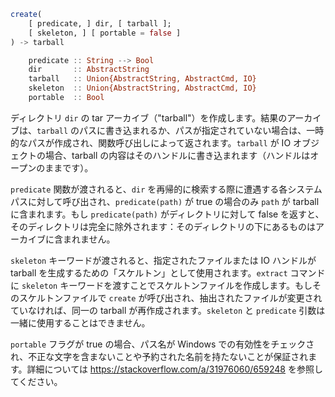 ```julia
create(
    [ predicate, ] dir, [ tarball ];
    [ skeleton, ] [ portable = false ]
) -> tarball

    predicate :: String --> Bool
    dir       :: AbstractString
    tarball   :: Union{AbstractString, AbstractCmd, IO}
    skeleton  :: Union{AbstractString, AbstractCmd, IO}
    portable  :: Bool
```

ディレクトリ `dir` の tar アーカイブ（"tarball"）を作成します。結果のアーカイブは、`tarball` のパスに書き込まれるか、パスが指定されていない場合は、一時的なパスが作成され、関数呼び出しによって返されます。`tarball` が IO オブジェクトの場合、tarball の内容はそのハンドルに書き込まれます（ハンドルはオープンのままです）。

`predicate` 関数が渡されると、`dir` を再帰的に検索する際に遭遇する各システムパスに対して呼び出され、`predicate(path)` が true の場合のみ `path` が tarball に含まれます。もし `predicate(path)` がディレクトリに対して false を返すと、そのディレクトリは完全に除外されます：そのディレクトリの下にあるものはアーカイブに含まれません。

`skeleton` キーワードが渡されると、指定されたファイルまたは IO ハンドルが tarball を生成するための「スケルトン」として使用されます。`extract` コマンドに `skeleton` キーワードを渡すことでスケルトンファイルを作成します。もしそのスケルトンファイルで `create` が呼び出され、抽出されたファイルが変更されていなければ、同一の tarball が再作成されます。`skeleton` と `predicate` 引数は一緒に使用することはできません。

`portable` フラグが true の場合、パス名が Windows での有効性をチェックされ、不正な文字を含まないことや予約された名前を持たないことが保証されます。詳細については https://stackoverflow.com/a/31976060/659248 を参照してください。

